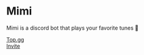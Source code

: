 # Mimi

Mimi is a discord bot that plays your favorite tunes 🎵

[Top.gg](https://top.gg/bot/801953775911960606)<br>
[Invite](https://mimi.nordstudios.org)
